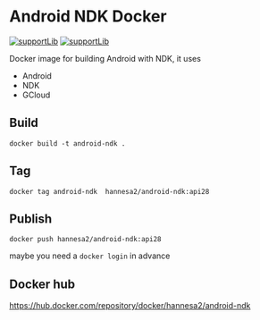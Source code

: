 # Android NDK Docker 

[![supportLib](https://img.shields.io/badge/targetApi-30-green)](https://opensource.google.com/projects/material-components-android)
[![supportLib](https://img.shields.io/badge/NDK-22-yellow.svg)](https://developer.android.com/ndk/downloads)

Docker image for building Android with NDK, it uses

* Android
* NDK
* GCloud

## Build

``docker build -t android-ndk .``

## Tag

``docker tag android-ndk  hannesa2/android-ndk:api28``

## Publish

``docker push hannesa2/android-ndk:api28``

maybe you need a ``docker login`` in advance

## Docker hub

https://hub.docker.com/repository/docker/hannesa2/android-ndk
